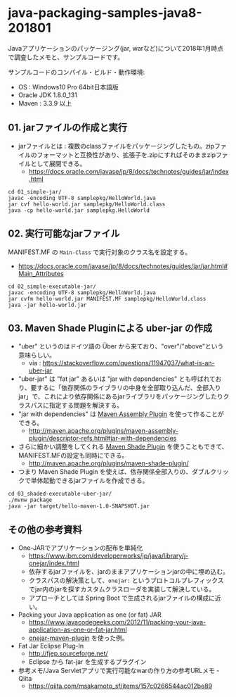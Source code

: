 # java-packaging-samples-java8-201801

Javaアプリケーションのパッケージング(jar, warなど)について2018年1月時点で調査したメモと、サンプルコードです。

サンプルコードのコンパイル・ビルド・動作環境:
- OS : Windows10 Pro 64bit日本語版
- Oracle JDK 1.8.0_131
- Maven : 3.3.9 以上

## 01. jarファイルの作成と実行

- jarファイルとは : 複数のclassファイルをパッケージングしたもの。zipファイルのフォーマットと互換性があり、拡張子を.zipにすればそのままzipファイルとして展開できる。
  - https://docs.oracle.com/javase/jp/8/docs/technotes/guides/jar/index.html

```
cd 01_simple-jar/
javac -encoding UTF-8 samplepkg/HelloWorld.java
jar cvf hello-world.jar samplepkg/HelloWorld.class
java -cp hello-world.jar samplepkg.HelloWorld
```

## 02. 実行可能なjarファイル

MANIFEST.MF の `Main-Class` で実行対象のクラス名を設定する。
- https://docs.oracle.com/javase/jp/8/docs/technotes/guides/jar/jar.html#Main_Attributes

```
cd 02_simple-executable-jar/
javac -encoding UTF-8 samplepkg/HelloWorld.java
jar cvfm hello-world.jar MANIFEST.MF samplepkg/HelloWorld.class
java -jar hello-world.jar
```

## 03. Maven Shade Pluginによる uber-jar の作成

- "uber" というのはドイツ語の Über から来ており、"over"/"above"という意味らしい。
  - via : https://stackoverflow.com/questions/11947037/what-is-an-uber-jar
- "uber-jar" は "fat jar" あるいは "jar with dependencies" とも呼ばれており、要するに「依存関係のライブラリの中身を全部取り込んだ、全部入りjar」で、これにより依存関係にあるjarライブラリをパッケージングしたりクラスパスに指定する問題を解決する。
- "jar with dependencies" は [Maven Assembly Plugin](http://maven.apache.org/plugins/maven-assembly-plugin/) を使って作ることができる。
  - http://maven.apache.org/plugins/maven-assembly-plugin/descriptor-refs.html#jar-with-dependencies
- さらに細かい調整をしてくれる [Maven Shade Plugin](http://maven.apache.org/plugins/maven-shade-plugin/) を使うこともできて、MANIFEST.MFの設定も同時にできる。
  - http://maven.apache.org/plugins/maven-shade-plugin/
- つまり Maven Shade Plugin を使えば、依存関係全部入りの、ダブルクリックで単体起動できるjarファイルを作成できる。

```
cd 03_shaded-executable-uber-jar/
./mvnw package
java -jar target/hello-maven-1.0-SNAPSHOT.jar
```

## その他の参考資料

- One-JARでアプリケーションの配布を単純化
  - https://www.ibm.com/developerworks/jp/java/library/j-onejar/index.html
  - 依存するjarファイルを、jarのままアプリケーションjarの中に埋め込む。
  - クラスパスの解決策として、`onejar:` というプロトコルプレフィックスでjar内のjarを探すカスタムクラスローダを実装して解決している。
  - アプローチとしては Spring Boot で生成されるjarファイルの構成に近い。
- Packing your Java application as one (or fat) JAR
  - https://www.javacodegeeks.com/2012/11/packing-your-java-application-as-one-or-fat-jar.html
  - [onejar-maven-plugin](https://code.google.com/archive/p/onejar-maven-plugin/) を使った例。
- Fat Jar Eclipse Plug-In
  - http://fjep.sourceforge.net/
  - Eclipse から fat-jar を生成するプラグイン
- 参考メモ/Java Servletアプリで実行可能なwarの作り方の参考URLメモ - Qiita
  - https://qiita.com/msakamoto_sf/items/157c0266544ac012be89



